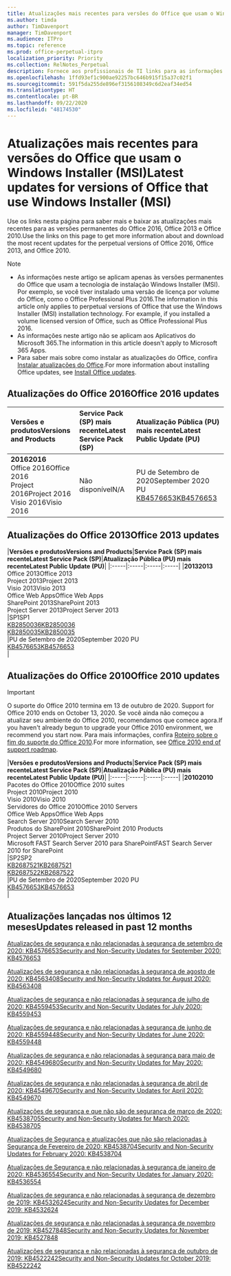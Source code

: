 ```yaml
---
title: Atualizações mais recentes para versões do Office que usam o Windows Installer (MSI)
ms.author: timda
author: TimDavenport
manager: TimDavenport
ms.audience: ITPro
ms.topic: reference
ms.prod: office-perpetual-itpro
localization_priority: Priority
ms.collection: RelNotes_Perpetual
description: Fornece aos profissionais de TI links para as informações de atualização mais recentes para as versões permanentes do Office 2016, Office 2013 e Office 2010
ms.openlocfilehash: 1ffd93ef1c900ae92257bc646b915f15a37c02f1
ms.sourcegitcommit: 591f5da255de896ef3156108349c6d2eaf34ed54
ms.translationtype: HT
ms.contentlocale: pt-BR
ms.lasthandoff: 09/22/2020
ms.locfileid: "48174530"
---
```

# <a name="latest-updates-for-versions-of-office-that-use-windows-installer-msi"></a><span data-ttu-id="8a4d9-103">Atualizações mais recentes para versões do Office que usam o Windows Installer (MSI)</span><span class="sxs-lookup"><span data-stu-id="8a4d9-103">Latest updates for versions of Office that use Windows Installer (MSI)</span></span>

<span data-ttu-id="8a4d9-104">Use os links nesta página para saber mais e baixar as atualizações mais recentes para as versões permanentes do Office 2016, Office 2013 e Office 2010.</span><span class="sxs-lookup"><span data-stu-id="8a4d9-104">Use the links on this page to get more information about and download the most recent updates for the perpetual versions of Office 2016, Office 2013, and Office 2010.</span></span>
  
 
> [!NOTE]
> - <span data-ttu-id="8a4d9-p101">As informações neste artigo se aplicam apenas às versões permanentes do Office que usam a tecnologia de instalação Windows Installer (MSI). Por exemplo, se você tiver instalado uma versão de licença por volume do Office, como o Office Professional Plus 2016.</span><span class="sxs-lookup"><span data-stu-id="8a4d9-p101">The information in this article only applies to perpetual versions of Office that use the Windows Installer (MSI) installation technology. For example, if you installed a volume licensed version of Office, such as Office Professional Plus 2016.</span></span>
> - <span data-ttu-id="8a4d9-107">As informações neste artigo não se aplicam aos Aplicativos do Microsoft 365.</span><span class="sxs-lookup"><span data-stu-id="8a4d9-107">The information in this article doesn't apply to Microsoft 365 Apps.</span></span>
> - <span data-ttu-id="8a4d9-108">Para saber mais sobre como instalar as atualizações do Office, confira [Instalar atualizações do Office](https://support.office.com/article/2ab296f3-7f03-43a2-8e50-46de917611c5).</span><span class="sxs-lookup"><span data-stu-id="8a4d9-108">For more information about installing Office updates, see [Install Office updates](https://support.office.com/article/2ab296f3-7f03-43a2-8e50-46de917611c5).</span></span> 


## <a name="office-2016-updates"></a><span data-ttu-id="8a4d9-109">Atualizações do Office 2016</span><span class="sxs-lookup"><span data-stu-id="8a4d9-109">Office 2016 updates</span></span>

|<span data-ttu-id="8a4d9-110">**Versões e produtos**</span><span class="sxs-lookup"><span data-stu-id="8a4d9-110">**Versions and Products**</span></span>|<span data-ttu-id="8a4d9-111">**Service Pack (SP) mais recente**</span><span class="sxs-lookup"><span data-stu-id="8a4d9-111">**Latest Service Pack (SP)**</span></span>|<span data-ttu-id="8a4d9-112">**Atualização Pública (PU) mais recente**</span><span class="sxs-lookup"><span data-stu-id="8a4d9-112">**Latest Public Update (PU)**</span></span>|
|:-----|:-----|:-----|
|<span data-ttu-id="8a4d9-113">**2016**</span><span class="sxs-lookup"><span data-stu-id="8a4d9-113">**2016**</span></span> <br/> <span data-ttu-id="8a4d9-114">Office 2016</span><span class="sxs-lookup"><span data-stu-id="8a4d9-114">Office 2016</span></span>  <br/> <span data-ttu-id="8a4d9-115">Project 2016</span><span class="sxs-lookup"><span data-stu-id="8a4d9-115">Project 2016</span></span>  <br/> <span data-ttu-id="8a4d9-116">Visio 2016</span><span class="sxs-lookup"><span data-stu-id="8a4d9-116">Visio 2016</span></span>  <br/> |<span data-ttu-id="8a4d9-117">Não disponível</span><span class="sxs-lookup"><span data-stu-id="8a4d9-117">N/A</span></span>  <br/> |<span data-ttu-id="8a4d9-118">PU de Setembro de 2020</span><span class="sxs-lookup"><span data-stu-id="8a4d9-118">September 2020 PU</span></span>  <br/> [<span data-ttu-id="8a4d9-119">KB4576653</span><span class="sxs-lookup"><span data-stu-id="8a4d9-119">KB4576653</span></span>](https://support.microsoft.com/help/4576653) <br/> |
   
## <a name="office-2013-updates"></a><span data-ttu-id="8a4d9-120">Atualizações do Office 2013</span><span class="sxs-lookup"><span data-stu-id="8a4d9-120">Office 2013 updates</span></span>

|<span data-ttu-id="8a4d9-121">**Versões e produtos**</span><span class="sxs-lookup"><span data-stu-id="8a4d9-121">**Versions and Products**</span></span>|<span data-ttu-id="8a4d9-122">**Service Pack (SP) mais recente**</span><span class="sxs-lookup"><span data-stu-id="8a4d9-122">**Latest Service Pack (SP)**</span></span>|<span data-ttu-id="8a4d9-123">**Atualização Pública (PU) mais recente**</span><span class="sxs-lookup"><span data-stu-id="8a4d9-123">**Latest Public Update (PU)**</span></span>|
|:-----|:-----|:-----|:-----|
|<span data-ttu-id="8a4d9-124">**2013**</span><span class="sxs-lookup"><span data-stu-id="8a4d9-124">**2013**</span></span> <br/> <span data-ttu-id="8a4d9-125">Office 2013</span><span class="sxs-lookup"><span data-stu-id="8a4d9-125">Office 2013</span></span>  <br/> <span data-ttu-id="8a4d9-126">Project 2013</span><span class="sxs-lookup"><span data-stu-id="8a4d9-126">Project 2013</span></span>  <br/> <span data-ttu-id="8a4d9-127">Visio 2013</span><span class="sxs-lookup"><span data-stu-id="8a4d9-127">Visio 2013</span></span>  <br/> <span data-ttu-id="8a4d9-128">Office Web Apps</span><span class="sxs-lookup"><span data-stu-id="8a4d9-128">Office Web Apps</span></span>  <br/> <span data-ttu-id="8a4d9-129">SharePoint 2013</span><span class="sxs-lookup"><span data-stu-id="8a4d9-129">SharePoint 2013</span></span>  <br/> <span data-ttu-id="8a4d9-130">Project Server 2013</span><span class="sxs-lookup"><span data-stu-id="8a4d9-130">Project Server 2013</span></span>  <br/> |<span data-ttu-id="8a4d9-131">SP1</span><span class="sxs-lookup"><span data-stu-id="8a4d9-131">SP1</span></span> <br/> [<span data-ttu-id="8a4d9-132">KB2850036</span><span class="sxs-lookup"><span data-stu-id="8a4d9-132">KB2850036</span></span>](https://support.microsoft.com/kb/2850036) <br/>[<span data-ttu-id="8a4d9-133">KB2850035</span><span class="sxs-lookup"><span data-stu-id="8a4d9-133">KB2850035</span></span>](https://support.microsoft.com/kb/2850035) <br/> |<span data-ttu-id="8a4d9-134">PU de Setembro de 2020</span><span class="sxs-lookup"><span data-stu-id="8a4d9-134">September 2020 PU</span></span>  <br/> [<span data-ttu-id="8a4d9-135">KB4576653</span><span class="sxs-lookup"><span data-stu-id="8a4d9-135">KB4576653</span></span>](https://support.microsoft.com/help/4576653) <br/> |
   
## <a name="office-2010-updates"></a><span data-ttu-id="8a4d9-136">Atualizações do Office 2010</span><span class="sxs-lookup"><span data-stu-id="8a4d9-136">Office 2010 updates</span></span>
> [!IMPORTANT]
> <span data-ttu-id="8a4d9-137">O suporte do Office 2010 termina em 13 de outubro de 2020. </span><span class="sxs-lookup"><span data-stu-id="8a4d9-137">Support for Office 2010 ends on October 13, 2020.</span></span> <span data-ttu-id="8a4d9-138">Se você ainda não começou a atualizar seu ambiente do Office 2010, recomendamos que comece agora.</span><span class="sxs-lookup"><span data-stu-id="8a4d9-138">If you haven't already begun to upgrade your Office 2010 environment, we recommend you start now.</span></span> <span data-ttu-id="8a4d9-139">Para mais informações, confira [Roteiro sobre o fim do suporte do Office 2010](https://docs.microsoft.com/DeployOffice/office-2010-end-support-roadmap).</span><span class="sxs-lookup"><span data-stu-id="8a4d9-139">For more information, see [Office 2010 end of support roadmap](https://docs.microsoft.com/DeployOffice/office-2010-end-support-roadmap).</span></span> 

|<span data-ttu-id="8a4d9-140">**Versões e produtos**</span><span class="sxs-lookup"><span data-stu-id="8a4d9-140">**Versions and Products**</span></span>|<span data-ttu-id="8a4d9-141">**Service Pack (SP) mais recente**</span><span class="sxs-lookup"><span data-stu-id="8a4d9-141">**Latest Service Pack (SP)**</span></span>|<span data-ttu-id="8a4d9-142">**Atualização Pública (PU) mais recente**</span><span class="sxs-lookup"><span data-stu-id="8a4d9-142">**Latest Public Update (PU)**</span></span>|
|:-----|:-----|:-----|:-----|
|<span data-ttu-id="8a4d9-143">**2010**</span><span class="sxs-lookup"><span data-stu-id="8a4d9-143">**2010**</span></span> <br/> <span data-ttu-id="8a4d9-144">Pacotes do Office 2010</span><span class="sxs-lookup"><span data-stu-id="8a4d9-144">Office 2010 suites</span></span>  <br/> <span data-ttu-id="8a4d9-145">Project 2010</span><span class="sxs-lookup"><span data-stu-id="8a4d9-145">Project 2010</span></span>  <br/> <span data-ttu-id="8a4d9-146">Visio 2010</span><span class="sxs-lookup"><span data-stu-id="8a4d9-146">Visio 2010</span></span>  <br/> <span data-ttu-id="8a4d9-147">Servidores do Office 2010</span><span class="sxs-lookup"><span data-stu-id="8a4d9-147">Office 2010 Servers</span></span>  <br/> <span data-ttu-id="8a4d9-148">Office Web Apps</span><span class="sxs-lookup"><span data-stu-id="8a4d9-148">Office Web Apps</span></span>  <br/> <span data-ttu-id="8a4d9-149">Search Server 2010</span><span class="sxs-lookup"><span data-stu-id="8a4d9-149">Search Server 2010</span></span>  <br/> <span data-ttu-id="8a4d9-150">Produtos do SharePoint 2010</span><span class="sxs-lookup"><span data-stu-id="8a4d9-150">SharePoint 2010 Products</span></span>  <br/> <span data-ttu-id="8a4d9-151">Project Server 2010</span><span class="sxs-lookup"><span data-stu-id="8a4d9-151">Project Server 2010</span></span>  <br/> <span data-ttu-id="8a4d9-152">Microsoft FAST Search Server 2010 para SharePoint</span><span class="sxs-lookup"><span data-stu-id="8a4d9-152">FAST Search Server 2010 for SharePoint</span></span>  <br/> |<span data-ttu-id="8a4d9-153">SP2</span><span class="sxs-lookup"><span data-stu-id="8a4d9-153">SP2</span></span> <br/>[<span data-ttu-id="8a4d9-154">KB2687521</span><span class="sxs-lookup"><span data-stu-id="8a4d9-154">KB2687521</span></span>](https://support.microsoft.com/kb/2687521) <br/> [<span data-ttu-id="8a4d9-155">KB2687522</span><span class="sxs-lookup"><span data-stu-id="8a4d9-155">KB2687522</span></span>](https://support.microsoft.com/kb/2687522) <br/> |<span data-ttu-id="8a4d9-156">PU de Setembro de 2020</span><span class="sxs-lookup"><span data-stu-id="8a4d9-156">September 2020 PU</span></span>  <br/> [<span data-ttu-id="8a4d9-157">KB4576653</span><span class="sxs-lookup"><span data-stu-id="8a4d9-157">KB4576653</span></span>](https://support.microsoft.com/help/4576653) <br/>|
   

   
## <a name="updates-released-in-past-12-months"></a><span data-ttu-id="8a4d9-158">Atualizações lançadas nos últimos 12 meses</span><span class="sxs-lookup"><span data-stu-id="8a4d9-158">Updates released in past 12 months</span></span>
[<span data-ttu-id="8a4d9-159">Atualizações de segurança e não relacionadas à segurança de setembro de 2020: KB4576653</span><span class="sxs-lookup"><span data-stu-id="8a4d9-159">Security and Non-Security Updates for September 2020: KB4576653</span></span>](https://support.microsoft.com/help/4576653)

[<span data-ttu-id="8a4d9-160">Atualizações de segurança e não relacionadas à segurança de agosto de 2020: KB4563408</span><span class="sxs-lookup"><span data-stu-id="8a4d9-160">Security and Non-Security Updates for August 2020: KB4563408</span></span>](https://support.microsoft.com/help/4563408)

[<span data-ttu-id="8a4d9-161">Atualizações de segurança e não relacionadas à segurança de julho de 2020: KB4559453</span><span class="sxs-lookup"><span data-stu-id="8a4d9-161">Security and Non-Security Updates for July 2020: KB4559453</span></span>](https://support.microsoft.com/help/4559453)

[<span data-ttu-id="8a4d9-162">Atualizações de segurança e não relacionadas à segurança de junho de 2020: KB4559448</span><span class="sxs-lookup"><span data-stu-id="8a4d9-162">Security and Non-Security Updates for June 2020: KB4559448</span></span>](https://support.microsoft.com/help/4559448)

[<span data-ttu-id="8a4d9-163">Atualizações de segurança e não relacionadas à segurança para maio de 2020: KB4549680</span><span class="sxs-lookup"><span data-stu-id="8a4d9-163">Security and Non-Security Updates for May 2020: KB4549680</span></span>](https://support.microsoft.com/help/4549680)

[<span data-ttu-id="8a4d9-164">Atualizações de segurança e não relacionadas à segurança de abril de 2020: KB4549670</span><span class="sxs-lookup"><span data-stu-id="8a4d9-164">Security and Non-Security Updates for April 2020: KB4549670</span></span>](https://support.microsoft.com/help/4549670)

[<span data-ttu-id="8a4d9-165">Atualizações de segurança e que não são de segurança de março de 2020: KB4538705</span><span class="sxs-lookup"><span data-stu-id="8a4d9-165">Security and Non-Security Updates for March 2020: KB4538705</span></span>](https://support.microsoft.com/help/4538705)

[<span data-ttu-id="8a4d9-166">Atualizações de Segurança e atualizações que não são relacionadas à Segurança de Fevereiro de 2020: KB4538704</span><span class="sxs-lookup"><span data-stu-id="8a4d9-166">Security and Non-Security Updates for February 2020: KB4538704</span></span>](https://support.microsoft.com/help/4538704)

[<span data-ttu-id="8a4d9-167">Atualizações de Segurança e não relacionadas à segurança de janeiro de 2020: KB4536554</span><span class="sxs-lookup"><span data-stu-id="8a4d9-167">Security and Non-Security Updates for January 2020: KB4536554</span></span>](https://support.microsoft.com/help/4536554)

[<span data-ttu-id="8a4d9-168">Atualizações de segurança e não relacionadas à segurança de dezembro de 2019: KB4532624</span><span class="sxs-lookup"><span data-stu-id="8a4d9-168">Security and Non-Security Updates for December 2019: KB4532624</span></span>](https://support.microsoft.com/help/4532624)

[<span data-ttu-id="8a4d9-169">Atualizações de segurança e não relacionadas à segurança de novembro de 2019: KB4527848</span><span class="sxs-lookup"><span data-stu-id="8a4d9-169">Security and Non-Security Updates for November 2019: KB4527848</span></span>](https://support.microsoft.com/help/4527848)

[<span data-ttu-id="8a4d9-170">Atualizações de segurança e não relacionadas à segurança de outubro de 2019: KB4522242</span><span class="sxs-lookup"><span data-stu-id="8a4d9-170">Security and Non-Security Updates for October 2019: KB4522242</span></span>](https://support.microsoft.com/help/4522242)





</br>